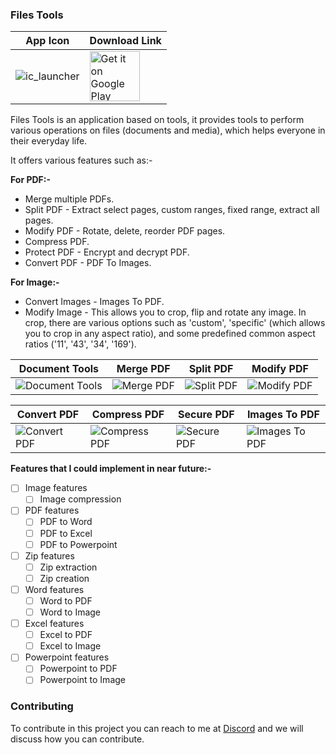 ### Files Tools

| App Icon | Download Link |
| ------------- | ------------- |
| ![ic_launcher](https://user-images.githubusercontent.com/85361211/128973496-365b0ea2-d777-4423-b86b-416814b586a8.png) | <a href='https://play.google.com/store/apps/details?id=com.pureinfoapps.android.apps.filestools'><img alt='Get it on Google Play' src='https://play.google.com/intl/en_us/badges/images/generic/en_badge_web_generic.png' height='80px'/></a> |

Files Tools is an application based on tools, it provides tools to perform various operations on files (documents and media), which helps everyone in their everyday life.

It offers various features such as:-

**For PDF:-**
-  Merge multiple PDFs.
-  Split PDF - Extract select pages, custom ranges, fixed range, extract all pages.
-  Modify PDF - Rotate, delete, reorder PDF pages.
-  Compress PDF.
-  Protect PDF - Encrypt and decrypt PDF.
-  Convert PDF - PDF To Images.

**For Image:-**
-  Convert Images - Images To PDF.
-  Modify Image - This allows you to crop, flip and rotate any image. In crop, there are various options such as 'custom', 'specific' (which allows you to crop in any aspect ratio), and some predefined common aspect ratios ('11', '43', '34', '169').

| Document Tools | Merge PDF | Split PDF | Modify PDF |
| ---- | ---- | ---- | ---- |
| ![Document Tools](https://user-images.githubusercontent.com/85361211/128974714-e40a5026-81cb-4243-8394-1de97b4db2d5.png) | ![Merge PDF](https://user-images.githubusercontent.com/85361211/128974750-5e9b00ed-6528-455e-87c3-88c67fe33454.png) | ![Split PDF](https://user-images.githubusercontent.com/85361211/128974775-650b1f37-6ae4-4d39-96e7-73022b8e2445.png) | ![Modify PDF](https://user-images.githubusercontent.com/85361211/128974795-8ad6d856-9344-4fa4-a124-25300f4feba2.png) |

| Convert PDF | Compress PDF | Secure PDF | Images To PDF |
| ---- | ---- | ---- | ---- |
| ![Convert PDF](https://user-images.githubusercontent.com/85361211/128974809-a4dc16cb-962b-45d8-a1d5-4b3edd46e3b9.png) | ![Compress PDF](https://user-images.githubusercontent.com/85361211/128974824-e0b3297f-2a43-49be-a510-ffbbd1b56c61.png) | ![Secure PDF](https://user-images.githubusercontent.com/85361211/128974838-af3ec03f-03f9-4f90-93e6-d7f9151fb204.png) | ![Images To PDF](https://user-images.githubusercontent.com/85361211/128974848-66f7f068-16d7-4895-9b0d-5873e30c35a0.png) |

**Features that I could implement in near future:-**

- [ ] Image features
    - [ ] Image compression
- [ ] PDF features
    - [ ] PDF to Word
    - [ ] PDF to Excel
    - [ ] PDF to Powerpoint
- [ ] Zip features
    - [ ] Zip extraction
    - [ ] Zip creation
- [ ] Word features
    - [ ] Word to PDF
    - [ ] Word to Image
- [ ] Excel features
    - [ ] Excel to PDF
    - [ ] Excel to Image
- [ ] Powerpoint features
    - [ ] Powerpoint to PDF
    - [ ] Powerpoint to Image

### Contributing

To contribute in this project you can reach to me at [Discord](https://discordapp.com/users/546260843902271515/) and we will discuss how you can contribute.
